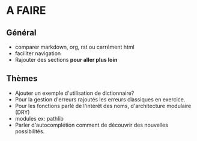 # A FAIRE

## Général

- comparer markdown, org, rst ou carrément html
- faciliter navigation
- Rajouter des sections **pour aller plus loin**

## Thèmes

- Ajouter un exemple d'utilisation de dictionnaire?
- Pour la gestion d'erreurs rajoutés les erreurs classiques en exercice.
- Pour les fonctions parlé de l'intérêt des noms, d'architecture modulaire (DRY)
- modules ex: pathlib
- Parler d'autocomplétion comment de découvrir des nouvelles possibilités.
